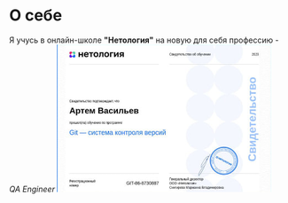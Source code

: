 # О себе

Я учусь в онлайн-школе **"Нетология"** на новую для себя профессию - _QA Engineer_
![Свидетельство](свидетельство.jpg)